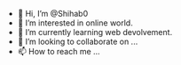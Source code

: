- 👋 Hi, I’m @Shihab0
- 👀 I’m interested in online world.
- 🌱 I’m currently learning web devolvement. 
- 💞️ I’m looking to collaborate on ...
- 📫 How to reach me ...

<!---
Shihab0/Shihab0 is a ✨ special ✨ repository because its `README.md` (this file) appears on your GitHub profile.
You can click the Preview link to take a look at your changes.
--->
